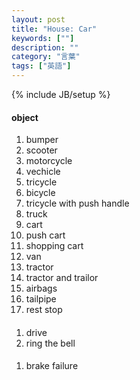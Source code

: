 ```yaml
---
layout: post
title: "House: Car"
keywords: [""]
description: ""
category: "言葉"
tags: ["英語"]
---
```

{% include JB/setup %}

#### object
1. bumper
2. scooter
3. motorcycle 
4. vechicle
5. tricycle
6. bicycle
7. tricycle with push handle
8. truck
9. cart
1. push cart
2. shopping cart
3. van
4. tractor
5. tractor and trailor
6. airbags
7. tailpipe
8. rest stop


####
1. drive
2. ring the bell


####
1. brake failure

